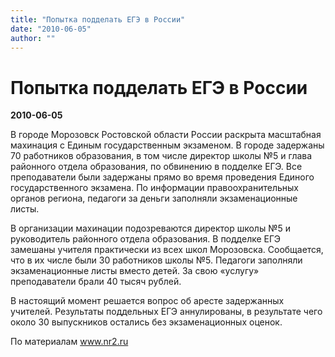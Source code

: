 ```yaml
---
title: "Попытка подделать ЕГЭ в России"
date: "2010-06-05"
author: ""
---
```


# Попытка подделать ЕГЭ в России

**2010-06-05** 

В городе Морозовск Ростовской области России раскрыта масштабная махинация с Единым государственным экзаменом. В городе задержаны 70 работников образования, в том числе директор школы №5 и глава районного отдела образования, по обвинению в подделке ЕГЭ. Все преподаватели были задержаны прямо во время проведения Единого государственного экзамена. По информации правоохранительных органов региона, педагоги за деньги заполняли экзаменационные листы.

В организации махинации подозреваются директор школы №5 и руководитель районного отдела образования. В подделке ЕГЭ замешаны учителя практически из всех школ Морозовска. Сообщается, что в их числе были 30 работников школы №5. Педагоги заполняли экзаменационные листы вместо детей. За свою «услугу» преподаватели брали 40 тысяч рублей.

В настоящий момент решается вопрос об аресте задержанных учителей. Результаты поддельных ЕГЭ аннулированы, в результате чего около 30 выпускников остались без экзаменационных оценок.

По материалам www.nr2.ru